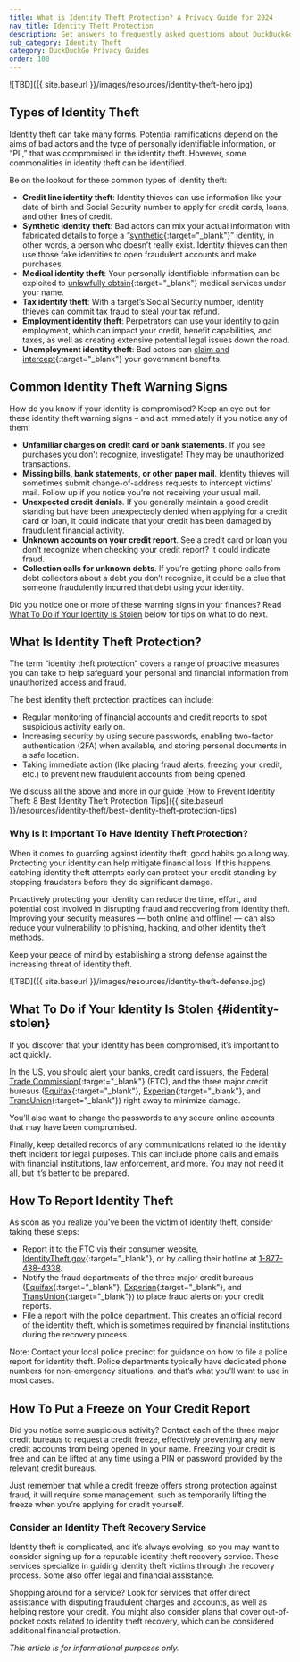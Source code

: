 ```yaml
---
title: What is Identity Theft Protection? A Privacy Guide for 2024
nav_title: Identity Theft Protection
description: Get answers to frequently asked questions about DuckDuckGo’s Privacy Pro subscription that includes VPN, Personal Information Removal, and Identity Theft Restoration.
sub_category: Identity Theft
category: DuckDuckGo Privacy Guides
order: 100
---
```


![TBD]({{ site.baseurl }}/images/resources/identity-theft-hero.jpg)

## Types of Identity Theft

Identity theft can take many forms. Potential ramifications depend on the aims of bad actors and the type of personally identifiable information, or “PII,” that was compromised in the identity theft. However, some commonalities in identity theft can be identified.

Be on the lookout for these common types of identity theft:

-   **Credit line identity theft**: Identity thieves can use information like your date of birth and Social Security number to apply for credit cards, loans, and other lines of credit.
-   **Synthetic identity theft**: Bad actors can mix your actual information with fabricated details to forge a “[synthetic](https://www.equifax.com/personal/education/identity-theft/articles/-/learn/synthetic-identity-theft/){:target="\_blank"}” identity, in other words, a person who doesn’t really exist. Identity thieves can then use those fake identities to open fraudulent accounts and make purchases.
-   **Medical identity theft**: Your personally identifiable information can be exploited to [unlawfully obtain](https://www.equifax.com/personal/education/identity-theft/articles/-/learn/medical-identity-theft/){:target="\_blank"} medical services under your name.
-   **Tax identity theft**: With a target’s Social Security number, identity thieves can commit tax fraud to steal your tax refund.
-   **Employment identity theft**: Perpetrators can use your identity to gain employment, which can impact your credit, benefit capabilities, and taxes, as well as creating extensive potential legal issues down the road.
-   **Unemployment identity theft**: Bad actors can [claim and intercept](https://www.irs.gov/identity-theft-fraud-scams/identity-theft-and-unemployment-benefits){:target="\_blank"} your government benefits.

## Common Identity Theft Warning Signs

How do you know if your identity is compromised? Keep an eye out for these identity theft warning signs – and act immediately if you notice any of them!

-   **Unfamiliar charges on credit card or bank statements**. If you see purchases you don’t recognize, investigate! They may be unauthorized transactions.
-   **Missing bills, bank statements, or other paper mail**. Identity thieves will sometimes submit change-of-address requests to intercept victims’ mail. Follow up if you notice you’re not receiving your usual mail.
-   **Unexpected credit denials**. If you generally maintain a good credit standing but have been unexpectedly denied when applying for a credit card or loan, it could indicate that your credit has been damaged by fraudulent financial activity.
-   **Unknown accounts on your credit report**. See a credit card or loan you don’t recognize when checking your credit report? It could indicate fraud.
-   **Collection calls for unknown debts**. If you’re getting phone calls from debt collectors about a debt you don’t recognize, it could be a clue that someone fraudulently incurred that debt using your identity.

Did you notice one or more of these warning signs in your finances? Read [What To Do if Your Identity Is Stolen](#identity-stolen) below for tips on what to do next.

## What Is Identity Theft Protection?

The term “identity theft protection” covers a range of proactive measures you can take to help safeguard your personal and financial information from unauthorized access and fraud.

The best identity theft protection practices can include:

-   Regular monitoring of financial accounts and credit reports to spot suspicious activity early on.
-   Increasing security by using secure passwords, enabling two-factor authentication (2FA) when available, and storing personal documents in a safe location.
-   Taking immediate action (like placing fraud alerts, freezing your credit, etc.) to prevent new fraudulent accounts from being opened.

We discuss all the above and more in our guide [How to Prevent Identity Theft: 8 Best Identity Theft Protection Tips]({{ site.baseurl }}/resources/identity-theft/best-identity-theft-protection-tips)

### Why Is It Important To Have Identity Theft Protection?

When it comes to guarding against identity theft, good habits go a long way. Protecting your identity can help mitigate financial loss. If this happens, catching identity theft attempts early can protect your credit standing by stopping fraudsters before they do significant damage.

Proactively protecting your identity can reduce the time, effort, and potential cost involved in disrupting fraud and recovering from identity theft. Improving your security measures — both online and offline! — can also reduce your vulnerability to phishing, hacking, and other identity theft methods.

Keep your peace of mind by establishing a strong defense against the increasing threat of identity theft.

![TBD]({{ site.baseurl }}/images/resources/identity-theft-defense.jpg)

## What To Do if Your Identity Is Stolen {#identity-stolen}

If you discover that your identity has been compromised, it’s important to act quickly.

In the US, you should alert your banks, credit card issuers, the [Federal Trade Commission](https://www.identitytheft.gov/#/){:target="\_blank"} (FTC), and the three major credit bureaus ([Equifax](https://www.equifax.com/personal/credit-report-services){:target="\_blank"}, [Experian](https://www.experian.com/help/){:target="\_blank"}, and [TransUnion](https://www.transunion.com/credit-help){:target="\_blank"}) right away to minimize damage.

You’ll also want to change the passwords to any secure online accounts that may have been compromised.

Finally, keep detailed records of any communications related to the identity theft incident for legal purposes. This can include phone calls and emails with financial institutions, law enforcement, and more. You may not need it all, but it’s better to be prepared.

## How To Report Identity Theft

As soon as you realize you’ve been the victim of identity theft, consider taking these steps:

-   Report it to the FTC via their consumer website, [IdentityTheft.gov](https://www.identitytheft.gov/#/){:target="\_blank"}, or by calling their hotline at [1-877-438-4338](tel:+018774384338).
-   Notify the fraud departments of the three major credit bureaus ([Equifax](https://www.equifax.com/personal/credit-report-services){:target="\_blank"}, [Experian](https://www.experian.com/help/){:target="\_blank"}, and [TransUnion](https://www.transunion.com/credit-help){:target="\_blank"}) to place fraud alerts on your credit reports.
-   File a report with the police department. This creates an official record of the identity theft, which is sometimes required by financial institutions during the recovery process.

Note: Contact your local police precinct for guidance on how to file a police report for identity theft. Police departments typically have dedicated phone numbers for non-emergency situations, and that’s what you’ll want to use in most cases.

## How To Put a Freeze on Your Credit Report

Did you notice some suspicious activity? Contact each of the three major credit bureaus to request a credit freeze, effectively preventing any new credit accounts from being opened in your name. Freezing your credit is free and can be lifted at any time using a PIN or password provided by the relevant credit bureaus.

Just remember that while a credit freeze offers strong protection against fraud, it will require some management, such as temporarily lifting the freeze when you’re applying for credit yourself.

### Consider an Identity Theft Recovery Service

Identity theft is complicated, and it’s always evolving, so you may want to consider signing up for a reputable identity theft recovery service. These services specialize in guiding identity theft victims through the recovery process. Some also offer legal and financial assistance.

Shopping around for a service? Look for services that offer direct assistance with disputing fraudulent charges and accounts, as well as helping restore your credit. You might also consider plans that cover out-of-pocket costs related to identity theft recovery, which can be considered additional financial protection.

_This article is for informational purposes only._
